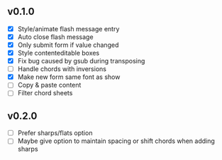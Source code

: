 ## v0.1.0
- [x] Style/animate flash message entry
- [x] Auto close flash message
- [x] Only submit form if value changed
- [x] Style contenteditable boxes
- [x] Fix bug caused by gsub during transposing
- [ ] Handle chords with inversions
- [x] Make new form same font as show
- [ ] Copy & paste content
- [ ] Filter chord sheets

## v0.2.0
- [ ] Prefer sharps/flats option
- [ ] Maybe give option to maintain spacing or shift chords when adding sharps